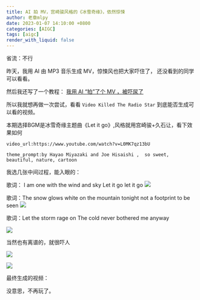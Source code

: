 ```yaml
---
title: AI 拍 MV，宫崎骏风格的《冰雪奇缘》，依然惊悚
author: 老章mlpy
date: 2023-01-07 14:10:00 +0800
categories: [AIGC]
tags: [aigc]
render_with_liquid: false
---
```

省流：不行

昨天，我用 AI 由 MP3 音乐生成 MV，惊悚风也把大家吓住了，
还没看到的同学可以看看。

然后我还写了一个教程：
[我用 AI “拍”了个 MV ，被吓尿了](https://mp.weixin.qq.com/s/uXecfT6qPae2CSobTExf4g)



所以我就想再做一次尝试，看看 `Video Killed The Radio Star` 到底能否生成可以看的视频。

本期选择BGM是冰雪奇缘主题曲《Let it go》,风格就用宫崎骏+久石让，看下效果如何

```
video_url:https://www.youtube.com/watch?v=L0MK7qz13bU

theme_prompt:by Hayao Miyazaki and Joe Hisaishi ,  so sweet, beautiful, nature, cartoon
```

我选几张中间过程，能入眼的：

歌词： I am one with the wind and sky Let it go let it go
![](https://my-wechat.oss-cn-beijing.aliyuncs.com/20221019120854.png)

歌词：The snow glows white on the mountain tonight not a footprint to be seen
![](https://my-wechat.oss-cn-beijing.aliyuncs.com/20221019120138.png)

歌词：Let the storm rage on The cold never bothered me anyway

![](https://my-wechat.oss-cn-beijing.aliyuncs.com/20221019121105.png)


当然也有离谱的，就很吓人

![](https://my-wechat.oss-cn-beijing.aliyuncs.com/20221019121222.png)

![](https://my-wechat.oss-cn-beijing.aliyuncs.com/20221019121242.png)

最终生成的视频：

没意思，不再玩了。